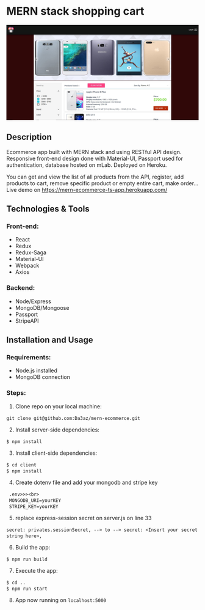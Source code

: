 # MERN stack shopping cart

<img src="githubImg/ecommerce-phones.JPG"/>

## Description
Ecommerce app built with MERN stack and using RESTful API design. Responsive front-end design done with Material-UI, Passport used for authentication, database hosted on mLab. Deployed on Heroku.

You can get and view the list of all products from the API, register, add products to cart, remove specific product or empty entire cart, make order...
Live demo on https://mern-ecommerce-ts-app.herokuapp.com/

## Technologies & Tools

### Front-end:

* React
* Redux
* Redux-Saga
* Material-UI
* Webpack
* Axios

### Backend:

* Node/Express
* MongoDB/Mongoose
* Passport
* StripeAPI

## Installation and Usage

### Requirements:

* Node.js installed
* MongoDB connection

### Steps:
1. Clone repo on your local machine:
```
git clone git@github.com:Da3az/mern-ecommerce.git
```
2. Install server-side dependencies:
```
$ npm install
```
3. Install client-side dependencies:
```
$ cd client
$ npm install
```
4. Create dotenv file and add your mongodb and stripe key
```
 .env>>><br>
 MONGODB_URI=yourKEY
 STRIPE_KEY=yourKEY
```

5. replace express-session secret on server.js on line 33
```
secret: privates.sessionSecret, --> to --> secret: <Insert your secret string here>,
```

6. Build the app:
```
$ npm run build
```
7. Execute the app:<br/>
```
$ cd ..
$ npm run start
```
8. App now running on ```localhost:5000```
